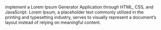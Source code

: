implement a Lorem Ipsum Generator Application through HTML, CSS, and JavaScript. Lorem Ipsum, a placeholder text commonly utilized in the printing and typesetting industry, serves to visually represent a document’s layout instead of relying on meaningful content.
